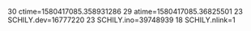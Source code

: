 30 ctime=1580417085.358931286
29 atime=1580417085.36825501
23 SCHILY.dev=16777220
23 SCHILY.ino=39748939
18 SCHILY.nlink=1
